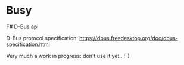 # Busy
F# D-Bus api

D-Bus protocol specification: https://dbus.freedesktop.org/doc/dbus-specification.html

Very much a work in progress: don't use it yet.. :-)